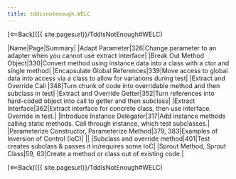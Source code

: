 ```yaml
---
title: tddisnotenough.WELC
---
```

[<==Back]({{ site.pagesurl}}/TddIsNotEnough#WELC)

|Name|Page|Summary|
|Adapt Parameter|326|Change parameter to an adapter when you cannot use extract interface|
|Break Out Method Object|330|Convert method using instance data into a class with a ctor and single method|
|Encapsulate Global References|339|Move access to global data into access via a class to allow for variations during test|
|Extract and Override Call |348|Turn chunk of code into overridable method and then subclass in test|
|Extract and Override Getter|352|Turn references into hard-coded object into call to getter and then subclass|
|Extract Interface|362|Extract interface for concrete class, then use interface. Override in test.|
|Introduce Instance Delegator|317|Add instance methods calling static methods. Call through instance, which test subclasses.|
|Parameterize Constructor, Parameterize Method|379, 383|Examples of Inversion of Control (IoC)|
||
|Subclass and override method|401|Test creates subclass & passes it in/requires some IoC|
|Sprout Method, Sprout Class|59, 63|Create a method or class out of existing code.|

[<==Back]({{ site.pagesurl}}/TddIsNotEnough#WELC)

